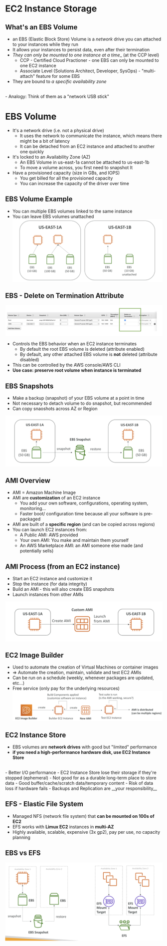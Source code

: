 # EC2 Instance Storage

## What's an EBS Volume
  - an EBS (Elastic Block Store) Volume is a _network_ drive you can attached to your instances while they run
  - It allows your instances to persist data, even after their termination
  - _They can only be mounted to one instance at a time__ (at the CCP level)
    - CCP - Certified Cloud Practioner - one EBS can only be mounted to one EC2 instance 
    - Associate Level (Solutions Architect, Developer, SysOps) - "multi-attach" feature for some EBS
  - They are bound to _a specific availability zone_

  <br>
  - Analogy: Think of them as a "network USB stick"
  
# EBS Volume
  - It's a network drive (i.e. not a physical drive)
    - It uses the network to communicate the instance, which means there might be a bit of latency
    - It can be detached from an EC2 instance and attached to another one quickly
  - It's locked to an Availability Zone (AZ)
    - An EBS Volume in us-east-1a cannot be attached to us-east-1b
    - To move a volume across, you first need to snapshot It
  - Have a provisioned capacity (size in GBs, and IOPS)
    - You get billed for all the provisioned capacity
    - You can increase the capacity of the driver over time

## EBS Volume Example
  - You can multiple EBS volumes linked to the same instance
  - You can leave EBS volumes unattached
![EBS Volume Example](https://github.com/granzb11/udemy-cloud-practitioner/blob/main/images/ebs-volume-example.png)

## EBS - Delete on Termination Attribute
![EBS Delete on Termination](https://github.com/granzb11/udemy-cloud-practitioner/blob/main/images/ebs-delete-on-termination.png)
  - Controls the EBS behavior when an EC2 instance terminates
    - By default the root EBS volume is deleted (attribute enabled)
    - By default, any other  attached EBS volume is __not__ deleted (attribute disabled)
  - This can be controlled by the AWS console/AWS CLI
  - __Use case: preserve root volume when instance is terminated__

## EBS Snapshots
  - Make a backup (snapshot) of your EBS volume at a point in time
  - Not necessary to detach volume to do snapshot, but recommended
  - Can copy snaoshots across AZ or Region
  
![EBS Snapshot](https://github.com/granzb11/udemy-cloud-practitioner/blob/main/images/ebs-snapshot.png)

## AMI Overview
  - AMI = Amazon Machine Image
  - AMI are __customization__ of an EC2 instance
    - You add your own software, configurations, operating system, monitoring...
    - Faster boot/ configuration time because all your software is pre-packaged
  - AMI are built of a __specific region__ (and can be copied across regions)
  - You can launch EC2 instances from:
    - A Public AMI: AWS provided
    - Your own AMI: You make and maintain them yourself
    - An AWS Marketplace AMI: an AMI someone else made (and potentially sells)
  
## AMI Process (from an EC2 instance)
  - Start an EC2 instance and customize it
  - Stop the instance (for data integrity)
  - Build an AMI - this will also create EBS snapshots
  - Launch instances from other AMIs

![Custom AMI](https://github.com/granzb11/udemy-cloud-practitioner/blob/main/images/custom-ami.png)


## EC2 Image Builder
  - Used to automate the creation of Virtual Machines or container images
  - => Automate the creation, maintain, validate and test EC2 AMIs
  - Can be run on a schedule (weekly, whenever packages are updated, etc...)
  - Free service (only pay for the underlying resources)
![EC2 Image Builder](https://github.com/granzb11/udemy-cloud-practitioner/blob/main/images/ec2-image-builder.png)


## EC2 Instance Store
  - EBS volumes are __network drives__ with good but "limited" performance
  - __if you need a high-performance hardware disk, use EC2 Instance Store__
  <br>
  - Better I/O performance
  - EC2 Instance Store lose their storage if they're stopped (ephemeral)
  - Not good for as a durable long-term place to store data
  - Good buffer/cache/scratch data/temporary content
  - Risk of data loss if hardware fails
  - Backups and Replication are __your responsibility__

## EFS - Elastic File System
  -  Managed NFS (network file system) that __can be mounted on 100s of EC2__
  - EFS works with __Limux EC2__ instances in __multi-AZ__
  - Highly available, scalable, expensive (3x gp2), pay per use, no capacity planning

## EBS vs EFS
![EBS vs EFS](https://github.com/granzb11/udemy-cloud-practitioner/blob/main/images/ebs-vs-efs.png)